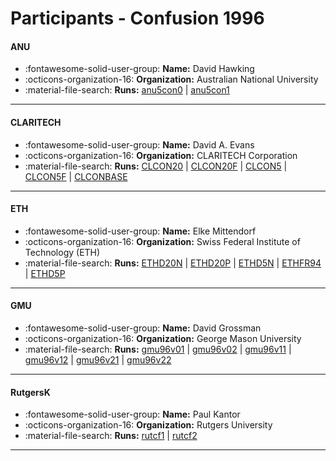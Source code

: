 # Participants - Confusion 1996 

#### ANU
 - :fontawesome-solid-user-group: **Name:** David Hawking
 - :octicons-organization-16: **Organization:** Australian National University
 - :material-file-search: **Runs:** [anu5con0](./runs.md#anu5con0) | [anu5con1](./runs.md#anu5con1)

---
#### CLARITECH
 - :fontawesome-solid-user-group: **Name:** David A. Evans
 - :octicons-organization-16: **Organization:** CLARITECH Corporation
 - :material-file-search: **Runs:** [CLCON20](./runs.md#clcon20) | [CLCON20F](./runs.md#clcon20f) | [CLCON5](./runs.md#clcon5) | [CLCON5F](./runs.md#clcon5f) | [CLCONBASE](./runs.md#clconbase)

---
#### ETH
 - :fontawesome-solid-user-group: **Name:** Elke Mittendorf
 - :octicons-organization-16: **Organization:** Swiss Federal Institute of Technology (ETH)
 - :material-file-search: **Runs:** [ETHD20N](./runs.md#ethd20n) | [ETHD20P](./runs.md#ethd20p) | [ETHD5N](./runs.md#ethd5n) | [ETHFR94](./runs.md#ethfr94) | [ETHD5P](./runs.md#ethd5p)

---
#### GMU
 - :fontawesome-solid-user-group: **Name:** David Grossman
 - :octicons-organization-16: **Organization:** George Mason University
 - :material-file-search: **Runs:** [gmu96v01](./runs.md#gmu96v01) | [gmu96v02](./runs.md#gmu96v02) | [gmu96v11](./runs.md#gmu96v11) | [gmu96v12](./runs.md#gmu96v12) | [gmu96v21](./runs.md#gmu96v21) | [gmu96v22](./runs.md#gmu96v22)

---
#### RutgersK
 - :fontawesome-solid-user-group: **Name:** Paul Kantor
 - :octicons-organization-16: **Organization:** Rutgers University
 - :material-file-search: **Runs:** [rutcf1](./runs.md#rutcf1) | [rutcf2](./runs.md#rutcf2)

---
